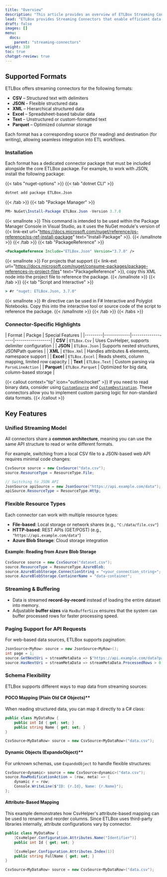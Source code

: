 ```yaml
---
title: "Overview"
description: "This article provides an overview of ETLBox Streaming Connectors, which allow seamless data integration from flat files, REST APIs, and cloud storage (Azure Blob). It introduces the supported formats (CSV, JSON, XML, Excel, Text, Parquet) and highlights the key capabilities of streaming connectors, including real-time processing, resource type flexibility, and seamless data transformations."
lead: "ETLBox provides Streaming Connectors that enable efficient data movement between files, web services, and cloud storage. These connectors allow you to read, process, and write various data formats, supporting both <b>ocal file storage</b> and <b>remote HTTP or cloud-based endpoints</b>."
draft: false
images: []
menu:
  docs:
    parent: "streaming-connectors"
weight: 310
toc: true
chatgpt-review: true
---
```


## Supported Formats

ETLBox offers streaming connectors for the following formats:

- **CSV** – Structured text with delimiters
- **JSON** – Flexible structured data
- **XML** – Hierarchical structured data
- **Excel** – Spreadsheet-based tabular data
- **Text** – Unstructured or custom-formatted text
- **Parquet** – Optimized columnar storage

Each format has a corresponding source (for reading) and destination (for writing), allowing seamless integration into ETL workflows.

### Installation

Each format has a dedicated connector package that must be included alongside the core ETLBox package. For example, to work with JSON, install the following package:

{{< tabs "nuget-options" >}}
{{< tab "dotnet CLI" >}}
```cmd
dotnet add package ETLBox.Json
```
{{< /tab >}}
{{< tab "Package Manager" >}}
```ps1
PM> NuGet\Install-Package ETLBox.Json -Version 3.7.0
```
{{< smallnote >}}
This command is intended to be used within the Package Manager Console in Visual Studio, as it uses the NuGet module's version of {{< link-ext url="https://docs.microsoft.com/nuget/reference/ps-reference/ps-ref-install-package" text="Install-Package" >}}.
{{< /smallnote >}}
{{< /tab >}}
{{< tab "PackageReference" >}}
```xml
<PackageReference Include="ETLBox.Json" Version="3.7.0" />
```
{{< smallnote >}}
For projects that support {{< link-ext url="https://docs.microsoft.com/nuget/consume-packages/package-references-in-project-files" text="PackageReference" >}}, copy this XML node into the project file to reference the package.
{{< /smallnote >}}
{{< /tab >}}
{{< tab "Script and Interactive" >}}
```cmd
> #r "nuget: ETLBox.Json, 3.7.0"
```
{{< smallnote >}}
#r directive can be used in F# Interactive and Polyglot Notebooks. Copy this into the interactive tool or source code of the script to reference the package.
{{< /smallnote >}}
{{< /tab >}}
{{< /tabs >}}


### Connector-Specific Highlights

| Format  | Packge | Special Features |
|---------|-------------|-------------------|------------------|
| **CSV**  | `ETLBox.Csv` | Uses CsvHelper, supports delimiter configuration |
| **JSON** | `ETLBox.Json` | Supports nested structures, JSONPath queries |
| **XML**  | `ETBox.Xml` | Handles attributes & elements, namespace support |
| **Excel** | `ETLBox.Excel` | Reads sheets, column mapping, limited row capacity |
| **Text**  | `ETLBox.Text` | Custom parsing via `ParseLineAction` |
| **Parquet** | `ETLBox.Parquet` | Optimized for big data, column-based storage |

{{< callout context="tip" icon="outline/rocket" >}}
If you need to read binary data, consider using [`CustomSource`](/docs/other-connectors/custom) and [`CustomDestination`](/docs/other-connectors/custom). These connectors allow you to implement custom parsing logic for non-standard data formats.
{{< /callout >}}

## Key Features

### Unified Streaming Model

All connectors share a **common architecture**, meaning you can use the same API structure to read or write different formats.

For example, switching from a local CSV file to a JSON-based web API requires minimal code changes:

```csharp
CsvSource source = new CsvSource("data.csv");
source.ResourceType = ResourceType.File;

// Switching to JSON API
JsonSource apiSource = new JsonSource("https://api.example.com/data");
apiSource.ResourceType = ResourceType.Http;
```

### Flexible Resource Types

Each connector can work with multiple resource types:

- **File-based**: Local storage or network shares (e.g., `"C:/data/file.csv"`)
- **HTTP-based**: REST APIs (GET/POST) (e.g., `"https://api.example.com/data"`)
- **Azure Blob Storage**: Cloud storage integration

#### Example: Reading from Azure Blob Storage

```csharp
CsvSource source = new CsvSource("dataset.csv");
source.ResourceType = ResourceType.AzureBlob;
source.AzureBlobStorage.ConnectionString = "<your_connection_string>";
source.AzureBlobStorage.ContainerName = "data-container";
```

### Streaming & Buffering

- Data is streamed **record-by-record** instead of loading the entire dataset into memory.
- Adjustable **buffer sizes** via `MaxBufferSize` ensures that the system can buffer processed rows for faster processing speed.

### Paging Support for API Requests

For web-based data sources, ETLBox supports pagination:

```csharp
JsonSource<MyRow> source = new JsonSource<MyRow>();
int page = 1;
source.GetNextUri = streamMetaData => $"https://api.example.com/data?page={page++}";
source.HasNextUri = streamMetaData => streamMetaData.ProcessedRows > 0;
```

### Schema Flexibility

ETLBox supports different ways to map data from streaming sources:

#### POCO Mapping (Plain Old C# Objects)**

When reading structured data, you can map it directly to a C# class:

```csharp
public class MyDataRow {
    public int Id { get; set; }
    public string Name { get; set; }
}

CsvSource<MyDataRow> source = new CsvSource<MyDataRow>("data.csv");
```

#### Dynamic Objects (ExpandoObject)**

For unknown schemas, use `ExpandoObject` to handle flexible structures:

```csharp
CsvSource<dynamic> source = new CsvSource<dynamic>("data.csv");
source.RowModificationAction = (row, meta) => {
    dynamic r = row;
    Console.WriteLine($"ID: {r.Id}, Name: {r.Name}");
};
```

#### Attribute-Based Mapping

This example demonstrates how CsvHelper's attribute-based mapping can be used to rename and reorder columns. Since ETLBox uses third-party libraries internally, attribute configurations vary by connector.

```csharp
public class MyDataRow {
    [CsvHelper.Configuration.Attributes.Name("Identifier")]
    public int Id { get; set; }

    [CsvHelper.Configuration.Attributes.Index(1)]
    public string FullName { get; set; }
}

CsvSource<MyDataRow> source = new CsvSource<MyDataRow>("data.csv");
```

